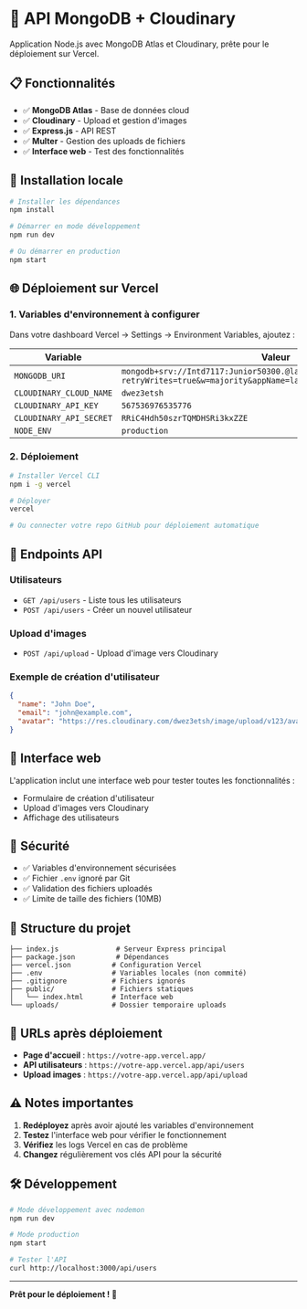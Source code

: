 # 🚀 API MongoDB + Cloudinary

Application Node.js avec MongoDB Atlas et Cloudinary, prête pour le déploiement sur Vercel.

## 📋 Fonctionnalités

- ✅ **MongoDB Atlas** - Base de données cloud
- ✅ **Cloudinary** - Upload et gestion d'images
- ✅ **Express.js** - API REST
- ✅ **Multer** - Gestion des uploads de fichiers
- ✅ **Interface web** - Test des fonctionnalités

## 🔧 Installation locale

```bash
# Installer les dépendances
npm install

# Démarrer en mode développement
npm run dev

# Ou démarrer en production
npm start
```

## 🌐 Déploiement sur Vercel

### 1. Variables d'environnement à configurer

Dans votre dashboard Vercel → Settings → Environment Variables, ajoutez :

| Variable | Valeur |
|----------|---------|
| `MONGODB_URI` | `mongodb+srv://Intd7117:Junior50300.@lanation.cgsbvus.mongodb.net/?retryWrites=true&w=majority&appName=lanation` |
| `CLOUDINARY_CLOUD_NAME` | `dwez3etsh` |
| `CLOUDINARY_API_KEY` | `567536976535776` |
| `CLOUDINARY_API_SECRET` | `RRiC4Hdh50szrTQMDHSRi3kxZZE` |
| `NODE_ENV` | `production` |

### 2. Déploiement

```bash
# Installer Vercel CLI
npm i -g vercel

# Déployer
vercel

# Ou connecter votre repo GitHub pour déploiement automatique
```

## 📡 Endpoints API

### Utilisateurs
- `GET /api/users` - Liste tous les utilisateurs
- `POST /api/users` - Créer un nouvel utilisateur

### Upload d'images
- `POST /api/upload` - Upload d'image vers Cloudinary

### Exemple de création d'utilisateur
```json
{
  "name": "John Doe",
  "email": "john@example.com",
  "avatar": "https://res.cloudinary.com/dwez3etsh/image/upload/v123/avatar.jpg"
}
```

## 🎨 Interface web

L'application inclut une interface web pour tester toutes les fonctionnalités :
- Formulaire de création d'utilisateur
- Upload d'images vers Cloudinary
- Affichage des utilisateurs

## 🔐 Sécurité

- ✅ Variables d'environnement sécurisées
- ✅ Fichier `.env` ignoré par Git
- ✅ Validation des fichiers uploadés
- ✅ Limite de taille des fichiers (10MB)

## 📁 Structure du projet

```
├── index.js              # Serveur Express principal
├── package.json          # Dépendances
├── vercel.json          # Configuration Vercel
├── .env                 # Variables locales (non commité)
├── .gitignore           # Fichiers ignorés
├── public/              # Fichiers statiques
│   └── index.html       # Interface web
└── uploads/             # Dossier temporaire uploads
```

## 🚀 URLs après déploiement

- **Page d'accueil** : `https://votre-app.vercel.app/`
- **API utilisateurs** : `https://votre-app.vercel.app/api/users`
- **Upload images** : `https://votre-app.vercel.app/api/upload`

## ⚠️ Notes importantes

1. **Redéployez** après avoir ajouté les variables d'environnement
2. **Testez** l'interface web pour vérifier le fonctionnement
3. **Vérifiez** les logs Vercel en cas de problème
4. **Changez** régulièrement vos clés API pour la sécurité

## 🛠️ Développement

```bash
# Mode développement avec nodemon
npm run dev

# Mode production
npm start

# Tester l'API
curl http://localhost:3000/api/users
```

---

**Prêt pour le déploiement ! 🎉**